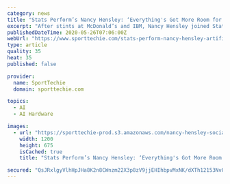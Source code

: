 ```yaml
---
category: news
title: "Stats Perform’s Nancy Hensley: ‘Everything's Got More Room for Growth With AI’"
excerpt: "After stints at McDonald’s and IBM, Nancy Hensley joined Stats Perform as the new chief product and marketing officer."
publishedDateTime: 2020-05-26T07:06:00Z
webUrl: "https://www.sporttechie.com/stats-perform-nancy-hensley-artificial-intelligence-sports"
type: article
quality: 35
heat: 35
published: false

provider:
  name: SportTechie
  domain: sporttechie.com

topics:
  - AI
  - AI Hardware

images:
  - url: "https://sporttechie-prod.s3.amazonaws.com/nancy-hensley-social-cut.png"
    width: 1200
    height: 675
    isCached: true
    title: "Stats Perform’s Nancy Hensley: ‘Everything's Got More Room for Growth With AI’"

secured: "QsJRxlgyVlhHpJHa8K2n8CWnzm22X3p8zV9jjEHIhbpvMxNK/dXTh12153NvOn2QMSAU4kMJj2a6sTk6+s78ja5AgTmDueBHLpqB5uRHMBVAQwLPGgemcTx07BituqZ3dYEiGFHYOcSOWyuvgDeqj7jnV5F5eb40QUuZPQiZO2FcYi/jIhs5zzm2dz1XP7ai+z+8YvG8iXm5IsxWO+46Q4dhf/QEhX1O91H6bMlgajzt63MuQ7duJNZf2/An041oqwsiDh2ISwXsuV1wG1aOmGUZnpUbGHPY4OtOSwyJbXa8cJD0EuxWeVrVvaqN1z/KCG2ap9KOj0emT88+MvEJhd6vrl3YY8EvEn9fiEyjKp1MfEer9851fePT75di5wFsy7JQbNX9O4HRHbZQa5+4JgfltZ3C3fYod0gZ0YmlzVf/3oH0xc1NAmv9uTybqbxeiSPTyWPxI0Uco7iV9f7eWX+Db2qvuiBW6bBlIK0Jvz4=;we0g4EuwfiVSaMNt1jcQ9A=="
---
```


